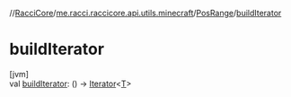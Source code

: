 //[RacciCore](../../../index.md)/[me.racci.raccicore.api.utils.minecraft](../index.md)/[PosRange](index.md)/[buildIterator](build-iterator.md)

# buildIterator

[jvm]\
val [buildIterator](build-iterator.md): () -&gt; [Iterator](https://kotlinlang.org/api/latest/jvm/stdlib/kotlin.collections/-iterator/index.html)&lt;[T](index.md)&gt;
